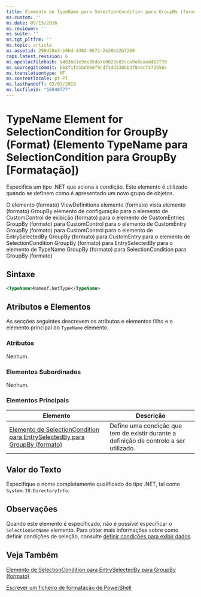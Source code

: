 ```yaml
---
title: Elemento de TypeName para SelectionCondition para GroupBy (formato) | Documentos da Microsoft
ms.custom: ''
ms.date: 09/13/2016
ms.reviewer: ''
ms.suite: ''
ms.tgt_pltfrm: ''
ms.topic: article
ms.assetid: 290d38e3-b9bd-4382-9671-2e28b32b7260
caps.latest.revision: 6
ms.openlocfilehash: a4036b1e9de85da7e0029e02cca9e0eaed462f70
ms.sourcegitcommit: b6871f21bd666f9cd71dd336bb3f844cf472b56c
ms.translationtype: MT
ms.contentlocale: pt-PT
ms.lasthandoff: 02/03/2019
ms.locfileid: "56848777"
---
```

# <a name="typename-element-for-selectioncondition-for-groupby-format"></a>TypeName Element for SelectionCondition for GroupBy (Format) (Elemento TypeName para SelectionCondition para GroupBy [Formatação])

Especifica um tipo .NET que aciona a condição. Este elemento é utilizado quando se definem como é apresentado um novo grupo de objetos.

O elemento (formato) ViewDefinitions elemento (formato) vista elemento (formato) GroupBy elemento de configuração para o elemento de CustomControl de exibição (formato) para o elemento de CustomEntries GroupBy (formato) para CustomControl para o elemento de CustomEntry GroupBy (formato) para CustomControl para o elemento de EntrySelectedBy GroupBy (formato) para CustomEntry para o elemento de SelectionCondition GroupBy (formato) para EntrySelectedBy para o elemento de TypeName GroupBy (formato) para SelectionCondition para GroupBy (formato)

## <a name="syntax"></a>Sintaxe

```xml
<TypeName>Nameof.NetType</TypeName>

```

## <a name="attributes-and-elements"></a>Atributos e Elementos

As secções seguintes descrevem os atributos e elementos filho e o elemento principal do `TypeName` elemento.

### <a name="attributes"></a>Atributos

Nenhum.

### <a name="child-elements"></a>Elementos Subordinados

Nenhum.

### <a name="parent-elements"></a>Elementos Principais

|Elemento|Descrição|
|-------------|-----------------|
|[Elemento de SelectionCondition para EntrySelectedBy para GroupBy (formato)](./selectioncondition-element-for-entryselectedby-for-groupby-format.md)|Define uma condição que tem de existir durante a definição de controlo a ser utilizado.|

## <a name="text-value"></a>Valor do Texto

Especifique o nome completamente qualificado do tipo .NET, tal como `System.IO.DirectoryInfo`.

## <a name="remarks"></a>Observações

Quando este elemento é especificado, não é possível especificar o `SelectionSetName` elemento. Para obter mais informações sobre como definir condições de seleção, consulte [definir condições para exibir dados](./defining-conditions-for-displaying-data.md).

## <a name="see-also"></a>Veja Também

[Elemento de SelectionCondition para EntrySelectedBy para GroupBy (formato)](./selectioncondition-element-for-entryselectedby-for-groupby-format.md)

[Escrever um ficheiro de formatação de PowerShell](./writing-a-powershell-formatting-file.md)

